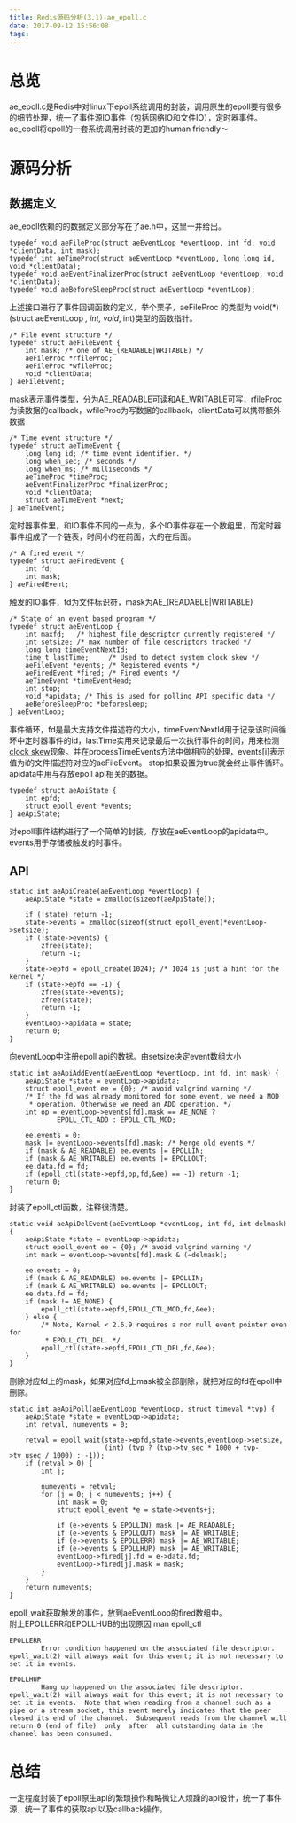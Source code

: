 ```yaml
---
title: Redis源码分析(3.1)-ae_epoll.c
date: 2017-09-12 15:56:08
tags:
---
```

# 总览
ae_epoll.c是Redis中对linux下epoll系统调用的封装，调用原生的epoll要有很多的细节处理，统一了事件源IO事件（包括网络IO和文件IO），定时器事件。ae_epoll将epoll的一套系统调用封装的更加的human friendly～
# 源码分析
## 数据定义
ae_epoll依赖的的数据定义部分写在了ae.h中，这里一并给出。
```
typedef void aeFileProc(struct aeEventLoop *eventLoop, int fd, void *clientData, int mask);
typedef int aeTimeProc(struct aeEventLoop *eventLoop, long long id, void *clientData);
typedef void aeEventFinalizerProc(struct aeEventLoop *eventLoop, void *clientData);
typedef void aeBeforeSleepProc(struct aeEventLoop *eventLoop);
```
上述接口进行了事件回调函数的定义，举个栗子，aeFileProc 的类型为 void(*)(struct aeEventLoop *, int, void*, int)类型的函数指针。
```
/* File event structure */
typedef struct aeFileEvent {
    int mask; /* one of AE_(READABLE|WRITABLE) */
    aeFileProc *rfileProc;
    aeFileProc *wfileProc;
    void *clientData;
} aeFileEvent;
```
mask表示事件类型，分为AE_READABLE可读和AE_WRITABLE可写，rfileProc为读数据的callback，wfileProc为写数据的callback，clientData可以携带额外数据
```
/* Time event structure */
typedef struct aeTimeEvent {
    long long id; /* time event identifier. */
    long when_sec; /* seconds */
    long when_ms; /* milliseconds */
    aeTimeProc *timeProc;
    aeEventFinalizerProc *finalizerProc;
    void *clientData;
    struct aeTimeEvent *next;
} aeTimeEvent;
```
定时器事件里，和IO事件不同的一点为，多个IO事件存在一个数组里，而定时器事件组成了一个链表，时间小的在前面，大的在后面。
```
/* A fired event */
typedef struct aeFiredEvent {
    int fd;
    int mask;
} aeFiredEvent;
```
触发的IO事件，fd为文件标识符，mask为AE_(READABLE|WRITABLE)
```
/* State of an event based program */
typedef struct aeEventLoop {
    int maxfd;   /* highest file descriptor currently registered */
    int setsize; /* max number of file descriptors tracked */
    long long timeEventNextId;
    time_t lastTime;     /* Used to detect system clock skew */
    aeFileEvent *events; /* Registered events */
    aeFiredEvent *fired; /* Fired events */
    aeTimeEvent *timeEventHead;
    int stop;
    void *apidata; /* This is used for polling API specific data */
    aeBeforeSleepProc *beforesleep;
} aeEventLoop;
```
事件循环，fd是最大支持文件描述符的大小，timeEventNextId用于记录该时间循环中定时器事件的id，lastTime实用来记录最后一次执行事件的时间，用来检测[clock skew](https://en.wikipedia.org/wiki/Clock_skew)现象。并在processTimeEvents方法中做相应的处理，events[i]表示值为i的文件描述符对应的aeFileEvent。
stop如果设置为true就会终止事件循环。apidata中用与存放epoll api相关的数据。
```
typedef struct aeApiState {
    int epfd;
    struct epoll_event *events;
} aeApiState;
```
对epoll事件结构进行了一个简单的封装。存放在aeEventLoop的apidata中。events用于存储被触发的时事件。
## API
```
static int aeApiCreate(aeEventLoop *eventLoop) {
    aeApiState *state = zmalloc(sizeof(aeApiState));

    if (!state) return -1;
    state->events = zmalloc(sizeof(struct epoll_event)*eventLoop->setsize);
    if (!state->events) {
        zfree(state);
        return -1;
    }
    state->epfd = epoll_create(1024); /* 1024 is just a hint for the kernel */
    if (state->epfd == -1) {
        zfree(state->events);
        zfree(state);
        return -1;
    }
    eventLoop->apidata = state;
    return 0;
}
```
向eventLoop中注册epoll api的数据。由setsize决定event数组大小
```
static int aeApiAddEvent(aeEventLoop *eventLoop, int fd, int mask) {
    aeApiState *state = eventLoop->apidata;
    struct epoll_event ee = {0}; /* avoid valgrind warning */
    /* If the fd was already monitored for some event, we need a MOD
     * operation. Otherwise we need an ADD operation. */
    int op = eventLoop->events[fd].mask == AE_NONE ?
            EPOLL_CTL_ADD : EPOLL_CTL_MOD;

    ee.events = 0;
    mask |= eventLoop->events[fd].mask; /* Merge old events */
    if (mask & AE_READABLE) ee.events |= EPOLLIN;
    if (mask & AE_WRITABLE) ee.events |= EPOLLOUT;
    ee.data.fd = fd;
    if (epoll_ctl(state->epfd,op,fd,&ee) == -1) return -1;
    return 0;
}
```
封装了epoll_ctl函数，注释很清楚。
```
static void aeApiDelEvent(aeEventLoop *eventLoop, int fd, int delmask) {
    aeApiState *state = eventLoop->apidata;
    struct epoll_event ee = {0}; /* avoid valgrind warning */
    int mask = eventLoop->events[fd].mask & (~delmask);

    ee.events = 0;
    if (mask & AE_READABLE) ee.events |= EPOLLIN;
    if (mask & AE_WRITABLE) ee.events |= EPOLLOUT;
    ee.data.fd = fd;
    if (mask != AE_NONE) {
        epoll_ctl(state->epfd,EPOLL_CTL_MOD,fd,&ee);
    } else {
        /* Note, Kernel < 2.6.9 requires a non null event pointer even for
         * EPOLL_CTL_DEL. */
        epoll_ctl(state->epfd,EPOLL_CTL_DEL,fd,&ee);
    }
}
```
删除对应fd上的mask，如果对应fd上mask被全部删除，就把对应的fd在epoll中删除。
```
static int aeApiPoll(aeEventLoop *eventLoop, struct timeval *tvp) {
    aeApiState *state = eventLoop->apidata;
    int retval, numevents = 0;

    retval = epoll_wait(state->epfd,state->events,eventLoop->setsize,
                        (int) (tvp ? (tvp->tv_sec * 1000 + tvp->tv_usec / 1000) : -1));
    if (retval > 0) {
        int j;

        numevents = retval;
        for (j = 0; j < numevents; j++) {
            int mask = 0;
            struct epoll_event *e = state->events+j;

            if (e->events & EPOLLIN) mask |= AE_READABLE;
            if (e->events & EPOLLOUT) mask |= AE_WRITABLE;
            if (e->events & EPOLLERR) mask |= AE_WRITABLE;
            if (e->events & EPOLLHUP) mask |= AE_WRITABLE;
            eventLoop->fired[j].fd = e->data.fd;
            eventLoop->fired[j].mask = mask;
        }
    }
    return numevents;
}
```
epoll_wait获取触发的事件，放到aeEventLoop的fired数组中。   
附上EPOLLERR和EPOLLHUB的出现原因
man epoll_ctl
```
EPOLLERR
        Error condition happened on the associated file descriptor.  epoll_wait(2) will always wait for this event; it is not necessary to set it in events.

EPOLLHUP
        Hang up happened on the associated file descriptor.  epoll_wait(2) will always wait for this event; it is not necessary to set it in events.  Note that when reading from a channel such as a pipe or a stream socket, this event merely indicates that the peer closed its end of the channel.  Subsequent reads from the channel will return 0 (end of file)  only  after  all outstanding data in the channel has been consumed.
```
# 总结
一定程度封装了epoll原生api的繁琐操作和略微让人烦躁的api设计，统一了事件源，统一了事件的获取api以及callback操作。
